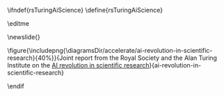 \ifndef{rsTuringAiScience}
\define{rsTuringAiScience}

\editme

\newslide{}

\figure{\includepng{\diagramsDir/accelerate/ai-revolution-in-scientific-research}{40%}}{Joint report from the Royal Society and the Alan Turing Institute on the [AI revolution in scientific research](https://royalsociety.org/-/media/policy/projects/ai-and-society/AI-revolution-in-science.pdf?la=en-GB&hash=5240F21B56364A00053538A0BC29FF5F)}{ai-revolution-in-scientific-research}

\endif
